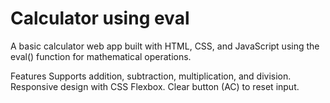 # Calculator using eval

A basic calculator web app built with HTML, CSS, and JavaScript using the eval() function for mathematical operations.

Features
Supports addition, subtraction, multiplication, and division.
Responsive design with CSS Flexbox.
Clear button (AC) to reset input.

